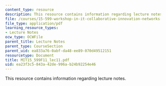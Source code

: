 ```yaml
---
content_type: resource
description: This resource contains information regarding lecture notes.
file: /courses/15-599-workshop-in-it-collaborative-innovation-networks-fall-2011/ea23f3c5843a42de996ab24b92254e46_MIT15_599F11_lec11.pdf
file_type: application/pdf
learning_resource_types:
- Lecture Notes
ocw_type: OCWFile
parent_title: Lecture Notes
parent_type: CourseSection
parent_uid: ea833a76-0abf-da48-ee89-070d49512151
resourcetype: Document
title: MIT15_599F11_lec11.pdf
uid: ea23f3c5-843a-42de-996a-b24b92254e46
---
```

This resource contains information regarding lecture notes.

